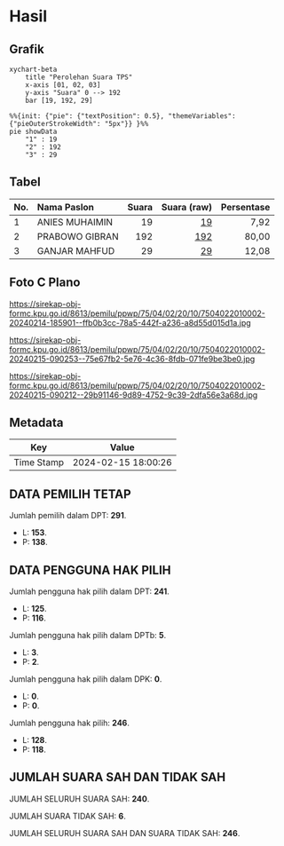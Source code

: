 # Hasil

## Grafik

```mermaid
xychart-beta
    title "Perolehan Suara TPS"
    x-axis [01, 02, 03]
    y-axis "Suara" 0 --> 192
    bar [19, 192, 29]
```

```mermaid
%%{init: {"pie": {"textPosition": 0.5}, "themeVariables": {"pieOuterStrokeWidth": "5px"}} }%%
pie showData
    "1" : 19
    "2" : 192
    "3" : 29
```

## Tabel

| No. | Nama Paslon    | Suara | Suara (raw) | Persentase |
|:--- |:-------------- | -----:| -----------:| ----------:|
| 1   | ANIES MUHAIMIN | 19    | [19][p-1]   | 7,92       |
| 2   | PRABOWO GIBRAN | 192   | [192][p-2]  | 80,00      |
| 3   | GANJAR MAHFUD  | 29    | [29][p-3]   | 12,08      |


[p-1]: https://github.com/gigit-pemilu/pemilu-2024-75-gorontalo/blob/main/pilpres/hitung-suara/sub/75-gorontalo/sub/04-pohuwato/sub/02-lemito/sub/2010-wonggarasi-tengah/sub/002-tps/sub/paslon-1.txt
[p-2]: https://github.com/gigit-pemilu/pemilu-2024-75-gorontalo/blob/main/pilpres/hitung-suara/sub/75-gorontalo/sub/04-pohuwato/sub/02-lemito/sub/2010-wonggarasi-tengah/sub/002-tps/sub/paslon-2.txt
[p-3]: https://github.com/gigit-pemilu/pemilu-2024-75-gorontalo/blob/main/pilpres/hitung-suara/sub/75-gorontalo/sub/04-pohuwato/sub/02-lemito/sub/2010-wonggarasi-tengah/sub/002-tps/sub/paslon-3.txt

## Foto C Plano

https://sirekap-obj-formc.kpu.go.id/8613/pemilu/ppwp/75/04/02/20/10/7504022010002-20240214-185901--ffb0b3cc-78a5-442f-a236-a8d55d015d1a.jpg

https://sirekap-obj-formc.kpu.go.id/8613/pemilu/ppwp/75/04/02/20/10/7504022010002-20240215-090253--75e67fb2-5e76-4c36-8fdb-071fe9be3be0.jpg

https://sirekap-obj-formc.kpu.go.id/8613/pemilu/ppwp/75/04/02/20/10/7504022010002-20240215-090212--29b91146-9d89-4752-9c39-2dfa56e3a68d.jpg


## Metadata

| Key        | Value               |
| ---------- | ------------------- |
| Time Stamp | 2024-02-15 18:00:26 |


## DATA PEMILIH TETAP

Jumlah pemilih dalam DPT: **291**.
 * L: **153**.
 * P: **138**.

## DATA PENGGUNA HAK PILIH

Jumlah pengguna hak pilih dalam DPT: **241**.
 * L: **125**.
 * P: **116**.

Jumlah pengguna hak pilih dalam DPTb: **5**.
 * L: **3**.
 * P: **2**.

Jumlah pengguna hak pilih dalam DPK: **0**.
 * L: **0**.
 * P: **0**.

Jumlah pengguna hak pilih: **246**.
 * L: **128**.
 * P: **118**.

## JUMLAH SUARA SAH DAN TIDAK SAH

JUMLAH SELURUH SUARA SAH: **240**.

JUMLAH SUARA TIDAK SAH: **6**.

JUMLAH SELURUH SUARA SAH DAN SUARA TIDAK SAH: **246**.


